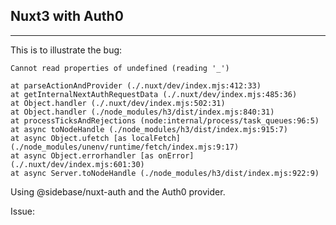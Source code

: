 ## Nuxt3 with Auth0

---

This is to illustrate the bug:

```
Cannot read properties of undefined (reading '_')

at parseActionAndProvider (./.nuxt/dev/index.mjs:412:33)
at getInternalNextAuthRequestData (./.nuxt/dev/index.mjs:485:36)
at Object.handler (./.nuxt/dev/index.mjs:502:31)
at Object.handler (./node_modules/h3/dist/index.mjs:840:31)
at processTicksAndRejections (node:internal/process/task_queues:96:5)
at async toNodeHandle (./node_modules/h3/dist/index.mjs:915:7)
at async Object.ufetch [as localFetch] (./node_modules/unenv/runtime/fetch/index.mjs:9:17)
at async Object.errorhandler [as onError] (./.nuxt/dev/index.mjs:601:30)
at async Server.toNodeHandle (./node_modules/h3/dist/index.mjs:922:9)
```

Using @sidebase/nuxt-auth and the Auth0 provider.

Issue: 
